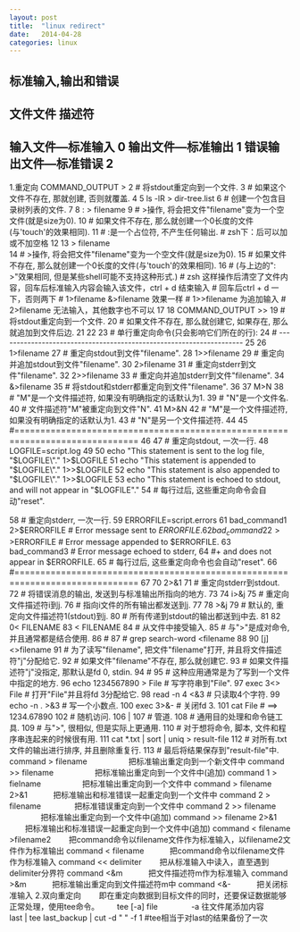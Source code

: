 ```yaml
---
layout: post
title:  "linux redirect"
date:   2014-04-28
categories: linux
---
```


标准输入,输出和错误
---------------------------------
文件文件                描述符
---------------------------------
输入文件—标准输入       0
输出文件—标准输出       1
错误输出文件—标准错误   2
---------------------------------

 1.重定向
COMMAND_OUTPUT >
  2       # 将stdout重定向到一个文件. 
  3       # 如果这个文件不存在, 那就创建, 否则就覆盖. 
  4 
  5       ls -lR > dir-tree.list
  6       # 创建一个包含目录树列表的文件. 
  7 
  8    : > filename
  9       # >操作, 将会把文件"filename"变为一个空文件(就是size为0). 
 10       # 如果文件不存在, 那么就创建一个0长度的文件(与'touch'的效果相同). 
 11       # :是一个占位符, 不产生任何输出. 
 		  # zsh下：后可以加或不加空格
 12 
 13    > filename    
 14       # >操作, 将会把文件"filename"变为一个空文件(就是size为0). 
 15       # 如果文件不存在, 那么就创建一个0长度的文件(与'touch'的效果相同). 
 16       # (与上边的": >"效果相同, 但是某些shell可能不支持这种形式.)
 		  # zsh 这样操作后清空了文件内容，回车后标准输入内容会输入该文件，ctrl + d 结束输入
 		  # 回车后ctrl + d 一下，否则两下
 		  # 1>filename &>filename 效果一样
 		  # 1>>filename 为追加输入
 		  # 2>filename 无法输入，其他数字也不可以
 17 
 18    COMMAND_OUTPUT >>
 19       # 将stdout重定向到一个文件. 
 20       # 如果文件不存在, 那么就创建它, 如果存在, 那么就追加到文件后边. 
 21 
 22 
 23       # 单行重定向命令(只会影响它们所在的行): 
 24       # --------------------------------------------------------------------
 25 
 26    1>filename
 27       # 重定向stdout到文件"filename". 
 28    1>>filename
 29       # 重定向并追加stdout到文件"filename". 
 30    2>filename
 31       # 重定向stderr到文件"filename". 
 32    2>>filename
 33       # 重定向并追加stderr到文件"filename". 
 34    &>filename
 35       # 将stdout和stderr都重定向到文件"filename". 
 36 
 37    M>N
 38      # "M"是一个文件描述符, 如果没有明确指定的话默认为1. 
 39      # "N"是一个文件名. 
 40      # 文件描述符"M"被重定向到文件"N". 
 41    M>&N
 42      # "M"是一个文件描述符, 如果没有明确指定的话默认为1. 
 43      # "N"是另一个文件描述符. 
 44 
 45       #==============================================================================
 46 
 47       # 重定向stdout, 一次一行. 
 48       LOGFILE=script.log
 49 
 50       echo "This statement is sent to the log file, \"$LOGFILE\"." 1>$LOGFILE
 51       echo "This statement is appended to \"$LOGFILE\"." 1>>$LOGFILE
 52       echo "This statement is also appended to \"$LOGFILE\"." 1>>$LOGFILE
 53       echo "This statement is echoed to stdout, and will not appear in \"$LOGFILE\"."
 54       # 每行过后, 这些重定向命令会自动"reset". 
 
 58       # 重定向stderr, 一次一行. 
 59       ERRORFILE=script.errors
 61       bad_command1 2>$ERRORFILE       #  Error message sent to $ERRORFILE.
 62       bad_command2 2>>$ERRORFILE      #  Error message appended to $ERRORFILE.
 63       bad_command3                    #  Error message echoed to stderr,
 64                                       #+ and does not appear in $ERRORFILE.
 65       # 每行过后, 这些重定向命令也会自动"reset". 
 66       #==============================================================================
 67 
 70    2>&1
 71       # 重定向stderr到stdout. 
 72       # 将错误消息的输出, 发送到与标准输出所指向的地方. 
 73 
 74    i>&j
 75       # 重定向文件描述符i到j. 
 76       # 指向i文件的所有输出都发送到j. 
 77 
 78    >&j
 79       # 默认的, 重定向文件描述符1(stdout)到j. 
 80       # 所有传递到stdout的输出都送到j中去. 
 81 
 82    0< FILENAME
 83     < FILENAME
 84       # 从文件中接受输入. 
 85       # 与">"是成对命令, 并且通常都是结合使用. 
 86       #
 87       # grep search-word <filename
 88 
 90    [j]<>filename
 91       # 为了读写"filename", 把文件"filename"打开, 并且将文件描述符"j"分配给它. 
 92       # 如果文件"filename"不存在, 那么就创建它. 
 93       # 如果文件描述符"j"没指定, 那默认是fd 0, stdin. 
 94       #
 95       # 这种应用通常是为了写到一个文件中指定的地方. 
 96       echo 1234567890 > File    # 写字符串到"File". 
 97       exec 3<> File             # 打开"File"并且将fd 3分配给它. 
 98       read -n 4 <&3             # 只读取4个字符. 
 99       echo -n . >&3             # 写一个小数点. 
100       exec 3>&-                 # 关闭fd 3.
101       cat File                  # ==> 1234.67890
102       # 随机访问. 
106    |
107       # 管道. 
108       # 通用目的处理和命令链工具. 
109       # 与">", 很相似, 但是实际上更通用. 
110       # 对于想将命令, 脚本, 文件和程序串连起来的时候很有用. 
111       cat *.txt | sort | uniq > result-file
112       # 对所有.txt文件的输出进行排序, 并且删除重复行. 
113       # 最后将结果保存到"result-file"中. 
command > filename 　　　　　把标准输出重定向到一个新文件中
command >> filename 　　　　　把标准输出重定向到一个文件中(追加)
command 1 > fielname 　　　　　把标准输出重定向到一个文件中
command > filename 2>&1 　　　把标准输出和标准错误一起重定向到一个文件中
command 2 > filename 　　　　把标准错误重定向到一个文件中
command 2 >> filename 　　　　把标准输出重定向到一个文件中(追加)
command >> filename 2>&1 　　把标准输出和标准错误一起重定向到一个文件中(追加)
command < filename >filename2 　　把command命令以filename文件作为标准输入，以filename2文件作为标准输出
command < filename 　　　把command命令以filename文件作为标准输入
command << delimiter 　　把从标准输入中读入，直至遇到delimiter分界符
command <&m 　　　把文件描述符m作为标准输入
command >&m 　　　把标准输出重定向到文件描述符m中
command <&- 　　　把关闭标准输入
2.双向重定向
　　即在重定向数据到目标文件的同时，还要保证数据能够正常处理，使用tee命令。
　　tee [-a]  file
　　　　-a 往文件尾添加内容　　
　　last | tee last_backup | cut -d " " -f 1  #tee相当于对last的结果备份了一次